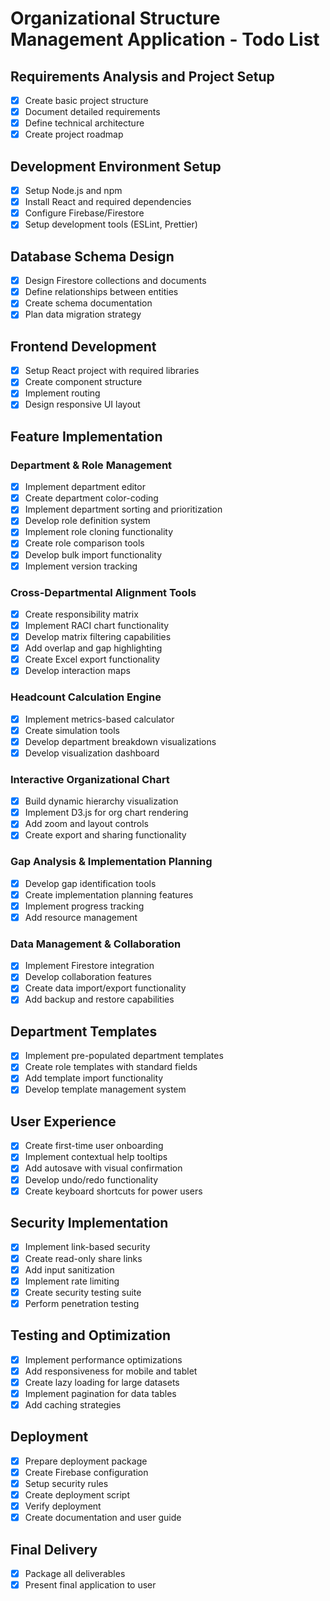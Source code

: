 # Organizational Structure Management Application - Todo List

## Requirements Analysis and Project Setup
- [x] Create basic project structure
- [x] Document detailed requirements
- [x] Define technical architecture
- [x] Create project roadmap

## Development Environment Setup
- [x] Setup Node.js and npm
- [x] Install React and required dependencies
- [x] Configure Firebase/Firestore
- [x] Setup development tools (ESLint, Prettier)

## Database Schema Design
- [x] Design Firestore collections and documents
- [x] Define relationships between entities
- [x] Create schema documentation
- [x] Plan data migration strategy

## Frontend Development
- [x] Setup React project with required libraries
- [x] Create component structure
- [x] Implement routing
- [x] Design responsive UI layout

## Feature Implementation
### Department & Role Management
- [x] Implement department editor
- [x] Create department color-coding
- [x] Implement department sorting and prioritization
- [x] Develop role definition system
- [x] Implement role cloning functionality
- [x] Create role comparison tools
- [x] Develop bulk import functionality
- [x] Implement version tracking

### Cross-Departmental Alignment Tools
- [x] Create responsibility matrix
- [x] Implement RACI chart functionality
- [x] Develop matrix filtering capabilities
- [x] Add overlap and gap highlighting
- [x] Create Excel export functionality
- [x] Develop interaction maps

### Headcount Calculation Engine
- [x] Implement metrics-based calculator
- [x] Create simulation tools
- [x] Develop department breakdown visualizations
- [x] Develop visualization dashboard

### Interactive Organizational Chart
- [x] Build dynamic hierarchy visualization
- [x] Implement D3.js for org chart rendering
- [x] Add zoom and layout controls
- [x] Create export and sharing functionality

### Gap Analysis & Implementation Planning
- [x] Develop gap identification tools
- [x] Create implementation planning features
- [x] Implement progress tracking
- [x] Add resource management

### Data Management & Collaboration
- [x] Implement Firestore integration
- [x] Develop collaboration features
- [x] Create data import/export functionality
- [x] Add backup and restore capabilities

## Department Templates
- [x] Implement pre-populated department templates
- [x] Create role templates with standard fields
- [x] Add template import functionality
- [x] Develop template management system

## User Experience
- [x] Create first-time user onboarding
- [x] Implement contextual help tooltips
- [x] Add autosave with visual confirmation
- [x] Develop undo/redo functionality
- [x] Create keyboard shortcuts for power users

## Security Implementation
- [x] Implement link-based security
- [x] Create read-only share links
- [x] Add input sanitization
- [x] Implement rate limiting
- [x] Create security testing suite
- [x] Perform penetration testing

## Testing and Optimization
- [x] Implement performance optimizations
- [x] Add responsiveness for mobile and tablet
- [x] Create lazy loading for large datasets
- [x] Implement pagination for data tables
- [x] Add caching strategies

## Deployment
- [x] Prepare deployment package
- [x] Create Firebase configuration
- [x] Setup security rules
- [x] Create deployment script
- [x] Verify deployment
- [x] Create documentation and user guide

## Final Delivery
- [x] Package all deliverables
- [x] Present final application to user
